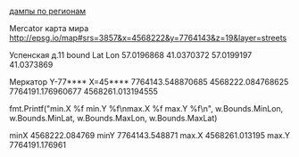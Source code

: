 [дампы по регионам](http://osm.sbin.ru/osm_dump/)

Mercator карта мира http://epsg.io/map#srs=3857&x=4568222&y=7764143&z=19&layer=streets

Успенская д.11 bound
Lat         Lon
57.0196868 41.0370372
57.0199197 41.0373869


Меркатор  Y-77**** X=45****
7764143.548870685 4568222.084768625
7764191.176960677 4568261.013194555


fmt.Printf("min.X %f min.Y %f\nmax.X %f max.Y %f\n",
w.Bounds.MinLon, w.Bounds.MinLat,
w.Bounds.MaxLon, w.Bounds.MaxLat)

minX 4568222.084769 minY 7764143.548871
max.X 4568261.013195 max.Y 7764191.176961
